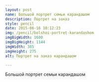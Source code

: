 ```yaml
---
layout: post
name: Большой портрет семьи карандашом
description: Портрет на заказ
style: pencil
date: 2015-06-16 10:12:23
img: /pencil/bolshoi-portret-karandashom
imgBigWidth: 1600
imgBigHeight: 1144
imgWidth: 385
imgHeight: 275
alt: Портрет на заказ карандашом

---
```


Большой портрет семьи карандашом